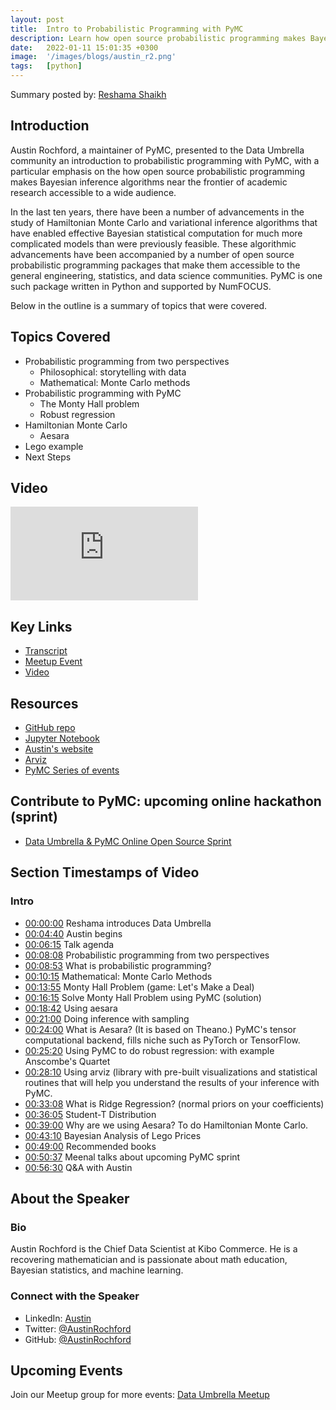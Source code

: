 ```yaml
---
layout: post
title:  Intro to Probabilistic Programming with PyMC
description: Learn how open source probabilistic programming makes Bayesian inference algorithms near the frontier of academic research accessible to a wide audience.
date:   2022-01-11 15:01:35 +0300
image:  '/images/blogs/austin_r2.png'
tags:   [python]
---
```


Summary posted by: [Reshama Shaikh](https://reshamas.github.io)

## Introduction

Austin Rochford, a maintainer of PyMC, presented to the Data Umbrella community an introduction to probabilistic programming with PyMC, with a particular emphasis on the how open source probabilistic programming makes Bayesian inference algorithms near the frontier of academic research accessible to a wide audience.

In the last ten years, there have been a number of advancements in the study of Hamiltonian Monte Carlo and variational inference algorithms that have enabled effective Bayesian statistical computation for much more complicated models than were previously feasible. These algorithmic advancements have been accompanied by a number of open source probabilistic programming packages that make them accessible to the general engineering, statistics, and data science communities. PyMC is one such package written in Python and supported by NumFOCUS.

Below in the outline is a summary of topics that were covered.

## Topics Covered
- Probabilistic programming from two perspectives
    - Philosophical: storytelling with data
    - Mathematical: Monte Carlo methods
- Probabilistic programming with PyMC
    - The Monty Hall problem
    - Robust regression
- Hamiltonian Monte Carlo
    - Aesara
- Lego example
- Next Steps

## Video
<p>
<iframe src="https://www.youtube.com/embed/Qu6-_AnRCs8" loading="lazy" frameborder="0" allowfullscreen></iframe>
</p>

## Key Links
- [Transcript](https://github.com/data-umbrella/event-transcripts/blob/main/2022/41-austin-pymc.md)
- [Meetup Event](https://www.meetup.com/data-umbrella/events/282790294/)
- [Video](https://youtu.be/Qu6-_AnRCs8)

## Resources
- [GitHub repo](https://github.com/pymc-devs/pymc-data-umbrella/tree/main/webinars)
- [Jupyter Notebook](https://github.com/pymc-devs/pymc-data-umbrella/blob/main/webinars/probabilistic_programming_with_pymc/notebook.ipynb)
- [Austin's website](https://austinrochford.com/talks.htmlhttps://austinrochford.com/talks.html)
- [Arviz](https://github.com/arviz-devs/arviz)
- [PyMC Series of events](https://pymc-data-umbrella.xyz/en/latest/about/probabilistic_programming_with_pymc/index.html)

## Contribute to PyMC: upcoming online hackathon (sprint)
- [Data Umbrella & PyMC Online Open Source Sprint](https://www.meetup.com/data-umbrella/events/283178769/)


## Section Timestamps of Video

### Intro
- [00:00:00](https://www.youtube.com/watch?v=d48WGkePFq0&t=0s) Reshama introduces Data Umbrella
- [00:04:40](https://www.youtube.com/watch?v=Qu6-_AnRCs8&t=280s) Austin begins
- [00:06:15](https://www.youtube.com/watch?v=Qu6-_AnRCs8&t=375s) Talk agenda
- [00:08:08](https://www.youtube.com/watch?v=Qu6-_AnRCs8&t=488s) Probabilistic programming from two perspectives
- [00:08:53](https://www.youtube.com/watch?v=Qu6-_AnRCs8&t=533s) What is probabilistic programming?
- [00:10:15](https://www.youtube.com/watch?v=Qu6-_AnRCs8&t=615s) Mathematical: Monte Carlo Methods
- [00:13:55](https://www.youtube.com/watch?v=Qu6-_AnRCs8&t=835s) Monty Hall Problem (game: Let's Make a Deal)
- [00:16:15](https://www.youtube.com/watch?v=Qu6-_AnRCs8&t=975s) Solve Monty Hall Problem using PyMC (solution)
- [00:18:42](https://www.youtube.com/watch?v=Qu6-_AnRCs8&t=1122s) Using aesara
- [00:21:00](https://www.youtube.com/watch?v=Qu6-_AnRCs8&t=1260s) Doing inference with sampling
- [00:24:00](https://www.youtube.com/watch?v=Qu6-_AnRCs8&t=1440s) What is Aesara? (It is based on Theano.) PyMC's tensor computational backend, fills niche such as PyTorch or TensorFlow.
- [00:25:20](https://www.youtube.com/watch?v=Qu6-_AnRCs8&t=1520s) Using PyMC to do robust regression: with example Anscombe's Quartet
- [00:28:10](https://www.youtube.com/watch?v=Qu6-_AnRCs8&t=1690s) Using arviz (library with pre-built visualizations and statistical routines that will help you understand the results of your inference with PyMC.
- [00:33:08](https://www.youtube.com/watch?v=Qu6-_AnRCs8&t=1988s) What is Ridge Regression? (normal priors on your coefficients)
- [00:36:05](https://www.youtube.com/watch?v=Qu6-_AnRCs8&t=2165s) Student-T Distribution
- [00:39:00](https://www.youtube.com/watch?v=Qu6-_AnRCs8&t=2340s) Why are we using Aesara? To do Hamiltonian Monte Carlo.
- [00:43:10](https://www.youtube.com/watch?v=Qu6-_AnRCs8&t=2590s) Bayesian Analysis of Lego Prices
- [00:49:00](https://www.youtube.com/watch?v=Qu6-_AnRCs8&t=2940s) Recommended books
- [00:50:37](https://www.youtube.com/watch?v=Qu6-_AnRCs8&t=3037s) Meenal talks about upcoming PyMC sprint
- [00:56:30](https://www.youtube.com/watch?v=Qu6-_AnRCs8&t=3390s) Q&A with Austin

## About the Speaker

### Bio
Austin Rochford is the Chief Data Scientist at Kibo Commerce. He is a recovering mathematician and is passionate about math education, Bayesian statistics, and machine learning.

### Connect with the Speaker

- LinkedIn: [Austin](https://www.linkedin.com/in/austin-rochford/)
- Twitter: [@AustinRochford](https://twitter.com/AustinRochford)
- GitHub: [@AustinRochford](https://github.com/AustinRochford/)

## Upcoming Events
Join our Meetup group for more events: [Data Umbrella Meetup](https://www.meetup.com/data-umbrella)
